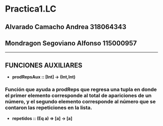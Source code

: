 # Practica1.LC
## Alvarado Camacho Andrea			318064343
## Mondragon Segoviano Alfonso		115000957

- - - -

## FUNCIONES AUXILIARES
* **prodRepsAux :: \[Int\] -> (Int,Int)**
### Función que ayuda a prodReps que regresa una tupla en donde el primer elemento corresponde al total de apariciones de un número, y el segundo elemento corresponde al número que se contaron las repeticiones en la lista.
* **repetidos :: (Eq a) => [a] -> [a]**